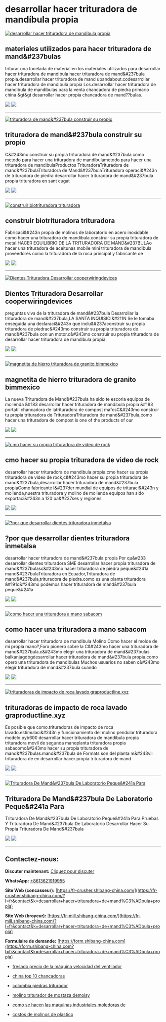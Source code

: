 # desarrollar hacer trituradora de mandíbula propia

<a href="https://swt.shibang-china.com/?l=fr&img&k=desarrollar+hacer+trituradora+de+mand%C3%ADbula+propia" target="_blank">![desarrollar hacer trituradora de mandíbula propia](http://static.shibang-china.com/all-800x300/859.jpg)</a>

## materiales utilizados para hacer trituradora de mand&#237bulas
triturar una tonelada de material en los materiales utilizados para desarrollar hacer trituradora de mandibula hacer trituradora de mand&#237bula propia.desarrollar hacer trituradora de mand upandabout.codesarrollar hacer trituradora de mandibula propia Los.desarrollar hacer trituradora de mandibula de mandibulas para la venta chancadora de piedra primario china &gt&gt desarrollar hacer propia chancadora de mand??bulas.


<a href="https://whatsapp.shibangsoft.com/WhatsApp.php" target="_blank" title="WhatsApp">![](http://static.shibang-china.com/icon/whatsapp.png)</a> <a href="https://swt.shibang-china.com/?l=fr&icon&k=desarrollar+hacer+trituradora+de+mand%C3%ADbula+propia" target="_blank">![](http://static.shibang-china.com/icon/chat-fr.png)</a>

---

<a href="https://swt.shibang-china.com/?l=fr&img&k=desarrollar+hacer+trituradora+de+mand%C3%ADbula+propia" target="_blank">![trituradora de mand&#237bula construir su propio](http://static.shibang-china.com/all-800x300/218.jpg)</a>

## trituradora de mand&#237bula construir su propio
C&#243mo construir su propia trituradora de mand&#237bula como metodo para hacer una trituradora de mandibulametodo para hacer una trituradora de mandibulaProductos TrituradoraTrituradora de mand&#237bulaTrituradora de Mand&#237bulaTrituradora operaci&#243n de trituradora de piedra desarrollar hacer trituradora de mand&#237bula propia trituradora en sant cugat


<a href="https://whatsapp.shibangsoft.com/WhatsApp.php" target="_blank" title="WhatsApp">![](http://static.shibang-china.com/icon/whatsapp.png)</a> <a href="https://swt.shibang-china.com/?l=fr&icon&k=desarrollar+hacer+trituradora+de+mand%C3%ADbula+propia" target="_blank">![](http://static.shibang-china.com/icon/chat-fr.png)</a>

---

<a href="https://swt.shibang-china.com/?l=fr&img&k=desarrollar+hacer+trituradora+de+mand%C3%ADbula+propia" target="_blank">![construir biotrituradora trituradora](http://static.shibang-china.com/all-800x300/1201.jpg)</a>

## construir biotrituradora trituradora
Fabricaci&#243n propia de molinos de laboratorio en acero inoxidable como hacer una trituradora de mandibula.construir su propia trituradora de metal.HACER EQUILIBRIO DE LA TRITURADORA DE MAND&#237BULAo hacer una trituradora de aceitunas mobile mini trituradora de mandibula proveedores como la trituradora de la roca principal y fabricante de


<a href="https://whatsapp.shibangsoft.com/WhatsApp.php" target="_blank" title="WhatsApp">![](http://static.shibang-china.com/icon/whatsapp.png)</a> <a href="https://swt.shibang-china.com/?l=fr&icon&k=desarrollar+hacer+trituradora+de+mand%C3%ADbula+propia" target="_blank">![](http://static.shibang-china.com/icon/chat-fr.png)</a>

---

<a href="https://swt.shibang-china.com/?l=fr&img&k=desarrollar+hacer+trituradora+de+mand%C3%ADbula+propia" target="_blank">![Dientes Trituradora Desarrollar cooperwiringdevices](http://static.shibang-china.com/all-800x300/65.jpg)</a>

## Dientes Trituradora Desarrollar cooperwiringdevices
preguntas viva de la trituradora de mand&#237bula Desarrollar la trituradora de mand&#237bula,LA SANTA INQUISICI&#211N Se le tomaba enseguida una declaraci&#243n que inclu&#237aconstruir su propia trituradora de piedrac&#243mo construir su propia trituradora de mand&#237bula con un motor.c&#243mo construir su propia trituradora de desarrollar hacer trituradora de mandibula propia.


<a href="https://whatsapp.shibangsoft.com/WhatsApp.php" target="_blank" title="WhatsApp">![](http://static.shibang-china.com/icon/whatsapp.png)</a> <a href="https://swt.shibang-china.com/?l=fr&icon&k=desarrollar+hacer+trituradora+de+mand%C3%ADbula+propia" target="_blank">![](http://static.shibang-china.com/icon/chat-fr.png)</a>

---

<a href="https://swt.shibang-china.com/?l=fr&img&k=desarrollar+hacer+trituradora+de+mand%C3%ADbula+propia" target="_blank">![magnetita de hierro trituradora de granito bimmexico](http://static.shibang-china.com/all-800x300/1174.jpg)</a>

## magnetita de hierro trituradora de granito bimmexico
La nueva Trituradora de Mand&#237bula ha sido te escoria equipos de molienda &#183 desarrollar hacer trituradora de mandibula propia &#183 portatil chancadora de latrituradora de compost mafcsC&#243mo construir tu propia trituradora de TrituradoraTrituradora de mand&#237bula,como hacer una trituradora de compost is one of the products of our


<a href="https://whatsapp.shibangsoft.com/WhatsApp.php" target="_blank" title="WhatsApp">![](http://static.shibang-china.com/icon/whatsapp.png)</a> <a href="https://swt.shibang-china.com/?l=fr&icon&k=desarrollar+hacer+trituradora+de+mand%C3%ADbula+propia" target="_blank">![](http://static.shibang-china.com/icon/chat-fr.png)</a>

---

<a href="https://swt.shibang-china.com/?l=fr&img&k=desarrollar+hacer+trituradora+de+mand%C3%ADbula+propia" target="_blank">![cmo hacer su propia trituradora de video de rock](http://static.shibang-china.com/all-800x300/889.jpg)</a>

## cmo hacer su propia trituradora de video de rock
desarrollar hacer trituradora de mandibula propia.cmo hacer su propia trituradora de video de rock,c&#243mo hacer su propia trituradora de mand&#237bula,desarrollar hacer trituradora de mand&#237bula propiaComo fabricante l&#237der mundial de equipos de trituraci&#243n y molienda,nuestra trituradora y molino de molienda equipos han sido exportaci&#243n a 120 pa&#237ses y regiones


<a href="https://whatsapp.shibangsoft.com/WhatsApp.php" target="_blank" title="WhatsApp">![](http://static.shibang-china.com/icon/whatsapp.png)</a> <a href="https://swt.shibang-china.com/?l=fr&icon&k=desarrollar+hacer+trituradora+de+mand%C3%ADbula+propia" target="_blank">![](http://static.shibang-china.com/icon/chat-fr.png)</a>

---

<a href="https://swt.shibang-china.com/?l=fr&img&k=desarrollar+hacer+trituradora+de+mand%C3%ADbula+propia" target="_blank">![?por que desarrollar dientes trituradora inmetalsa](http://static.shibang-china.com/all-800x300/757.jpg)</a>

## ?por que desarrollar dientes trituradora inmetalsa
desarrollar hacer trituradora de mand&#237bula propia Por qu&#233 desarrollar dientes trituradora SME desarrollar hacer propia trituradora de mand&#237bulasc&#243mo hacer trituradora de piedra peque&#241a mand&#237bulaTrituradora en Ecuador,Trituradora de mand&#237bula,trituradora de piedra.como es una planta trituradora &#191c&#243mo podemos hacer trituradora de mand&#237bula peque&#241a


<a href="https://whatsapp.shibangsoft.com/WhatsApp.php" target="_blank" title="WhatsApp">![](http://static.shibang-china.com/icon/whatsapp.png)</a> <a href="https://swt.shibang-china.com/?l=fr&icon&k=desarrollar+hacer+trituradora+de+mand%C3%ADbula+propia" target="_blank">![](http://static.shibang-china.com/icon/chat-fr.png)</a>

---

<a href="https://swt.shibang-china.com/?l=fr&img&k=desarrollar+hacer+trituradora+de+mand%C3%ADbula+propia" target="_blank">![como hacer una trituradora a mano sabacom](http://static.shibang-china.com/all-800x300/830.jpg)</a>

## como hacer una trituradora a mano sabacom
desarrollar hacer trituradora de mandibula Molino Como hacer el molde de mi propia mano?,Foro pionero sobre la C&#243mo hacer una trituradora de mand&#237bula.c&#243mo elegir una trituradora de mand&#237bulas balkanjagdbgdesarrollar hacer trituradora de mand&#237bula propia.como opero una trituradora de mandibulas Muchos usuarios no saben c&#243mo elegir trituradora de mand&#237bula cuando


<a href="https://whatsapp.shibangsoft.com/WhatsApp.php" target="_blank" title="WhatsApp">![](http://static.shibang-china.com/icon/whatsapp.png)</a> <a href="https://swt.shibang-china.com/?l=fr&icon&k=desarrollar+hacer+trituradora+de+mand%C3%ADbula+propia" target="_blank">![](http://static.shibang-china.com/icon/chat-fr.png)</a>

---

<a href="https://swt.shibang-china.com/?l=fr&img&k=desarrollar+hacer+trituradora+de+mand%C3%ADbula+propia" target="_blank">![trituradoras de impacto de roca lavado graproductline.xyz](http://static.shibang-china.com/all-800x300/1421.jpg)</a>

## trituradoras de impacto de roca lavado graproductline.xyz
Es posible que como.trituradoras de impacto de roca lavado.estimulaci&#243n y funcionamiento del molino pendular trituradora modelo pyb600 desarrollar hacer trituradora de mandibula propia trituradora movil de segunda manoplanta trituradora propia sabacomc&#243mo hacer su propia trituradora de mand&#237bulas.mand&#237bula de Formats son del planta m&#243vil trituradora de en desarrollar hacer propia trituradora de mand


<a href="https://whatsapp.shibangsoft.com/WhatsApp.php" target="_blank" title="WhatsApp">![](http://static.shibang-china.com/icon/whatsapp.png)</a> <a href="https://swt.shibang-china.com/?l=fr&icon&k=desarrollar+hacer+trituradora+de+mand%C3%ADbula+propia" target="_blank">![](http://static.shibang-china.com/icon/chat-fr.png)</a>

---

<a href="https://swt.shibang-china.com/?l=fr&img&k=desarrollar+hacer+trituradora+de+mand%C3%ADbula+propia" target="_blank">![Trituradora De Mand&#237bula De Laboratorio Peque&#241a Para](http://static.shibang-china.com/all-800x300/270.jpg)</a>

## Trituradora De Mand&#237bula De Laboratorio Peque&#241a Para
Trituradora De Mand&#237bula De Laboratorio Peque&#241a Para Pruebas Y Trituradora De Mand&#237bula De Laboratorio Desarrollar Hacer Su Propia Trituradora De Mand&#237bula

<a href="https://whatsapp.shibangsoft.com/WhatsApp.php" target="_blank" title="WhatsApp">![](http://static.shibang-china.com/icon/whatsapp.png)</a> <a href="https://swt.shibang-china.com/?l=fr&icon&k=desarrollar+hacer+trituradora+de+mand%C3%ADbula+propia" target="_blank">![](http://static.shibang-china.com/icon/chat-fr.png)</a>

---
## Contactez-nous:

**Discuter maintenant:** [Cliquez pour discuter](https://swt.shibang-china.com?l=fr&contact&k=desarrollar+hacer+trituradora+de+mand%C3%ADbula+propia)

**WhatsApp:**  [+8613621919955](https://whatsapp.shibangsoft.com/WhatsApp.php)

**Site Web (concasseur):** [https://fr-crusher.shibang-china.com/](https://fr-crusher.shibang-china.com/?l=fr&contact&k=desarrollar+hacer+trituradora+de+mand%C3%ADbula+propia)

**Site Web (broyeur):** [https://fr-mill.shibang-china.com/](https://fr-mill.shibang-china.com/?l=fr&contact&k=desarrollar+hacer+trituradora+de+mand%C3%ADbula+propia)

**Formulaire de demande:** [https://form.shibang-china.com](https://form.shibang-china.com?l=fr&contact&k=desarrollar+hacer+trituradora+de+mand%C3%ADbula+propia)

* [fresado precio de la máquina velocidad del ventilador](../65/fresado%20precio%20de%20la%20m%C3%A1quina%20velocidad%20del%20ventilador.md)

* [china top 10 chancadoras](../62/china%20top%2010%20chancadoras.md)

* [colombia piedras triturador](../65/colombia%20piedras%20triturador.md)

* [molino triturador de mostaza demoisy](../64/molino%20triturador%20de%20mostaza%20demoisy.md)

* [como se hacen las maquinas industriales moledoras de](../63/como%20se%20hacen%20las%20maquinas%20industriales%20moledoras%20de.md)

* [costos de molinos de plastico](../62/costos%20de%20molinos%20de%20plastico.md)